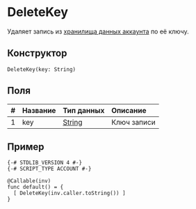 # DeleteKey

Удаляет запись из [хранилища данных аккаунта](/blockchain/account/account-data-storage.md) по её ключу.

## Конструктор

``` ride
DeleteKey(key: String)
```

## Поля

|   #   | Название | Тип данных | Описание |
| :--- | :--- | :--- | :--- |
| 1 | key | [String](/ride/data-types/string.md) | Ключ записи |

## Пример

```ride
{-# STDLIB_VERSION 4 #-}
{-# SCRIPT_TYPE ACCOUNT #-}
   
@Callable(inv)
func default() = {
  [ DeleteKey(inv.caller.toString()) ]
}
```
